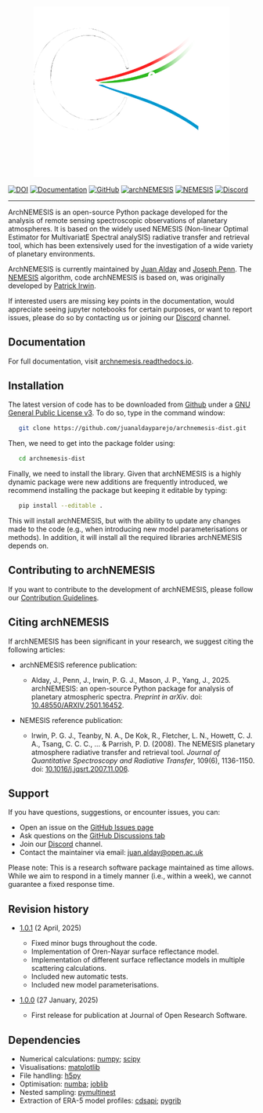 <p align="center">
  <img src="https://raw.githubusercontent.com/juanaldayparejo/archnemesis-dist/main/docs/images/archnemesis_logo_black_background.png" alt="archNEMESIS logo" width="400"/>
</p>

[![DOI](https://img.shields.io/badge/version-v1.0.1-red)](https://doi.org/10.5281/zenodo.15123560)
[![Documentation](https://img.shields.io/badge/readthedocs-latest-blue)](https://archnemesis.readthedocs.io)
[![GitHub](https://img.shields.io/badge/github-code-green)](https://github.com/juanaldayparejo/archnemesis-dist)
[![archNEMESIS](https://img.shields.io/badge/archNEMESIS-reference-yellow)](https://doi.org/10.48550/arXiv.2501.16452)
[![NEMESIS](https://img.shields.io/badge/NEMESIS-reference-yellow)](https://doi.org/10.1016/j.jqsrt.2007.11.006)
[![Discord](https://img.shields.io/badge/discord-join-pink)](https://discord.gg/Te43qbrVFK)

__________

ArchNEMESIS is an open-source Python package developed for the analysis of remote sensing spectroscopic observations of planetary atmospheres. 
It is based on the widely used NEMESIS (Non-linear Optimal Estimator for MultivariatE Spectral analySIS) radiative transfer and retrieval tool, 
which has been extensively used for the investigation of a wide variety of planetary environments.

ArchNEMESIS is currently maintained by [Juan Alday](https://research.open.ac.uk/people/ja22256) and [Joseph Penn](https://www.physics.ox.ac.uk/our-people/penn).
The [NEMESIS](https://nemesiscode.github.io/index.html) algorithm, code archNEMESIS is based on, was originally developed by [Patrick Irwin](https://www.physics.ox.ac.uk/our-people/irwin).

If interested users are missing key points in the documentation, would appreciate seeing jupyter notebooks for certain purposes, or want to report issues, please do so by contacting us or joining our [Discord](https://discord.gg/Te43qbrVFK) channel.


## Documentation
For full documentation, visit [archnemesis.readthedocs.io](https://archnemesis.readthedocs.io/en/latest/).


## Installation

The latest version of code has to be downloaded from [Github](https://github.com/juanaldayparejo/archnemesis-dist.git) under a [GNU General Public License v3](LICENSE). To do so, type in the command window:

```bash
   git clone https://github.com/juanaldayparejo/archnemesis-dist.git
```

Then, we need to get into the package folder using:

```bash
   cd archnemesis-dist
```

Finally, we need to install the library. Given that archNEMESIS is a highly dynamic package were new additions are frequently introduced, we recommend installing the package but keeping it editable by typing:

```bash
   pip install --editable .
```

This will install archNEMESIS, but with the ability to update any changes made to the code (e.g., when introducing new model parameterisations or methods). In addition, it will install all the required libraries archNEMESIS depends on.

## Contributing to archNEMESIS

If you want to contribute to the development of archNEMESIS, please follow our [Contribution Guidelines](CONTRIBUTING.md).

## Citing archNEMESIS

If archNEMESIS has been significant in your research, we suggest citing the following articles:

- archNEMESIS reference publication:
   - Alday, J., Penn, J., Irwin, P. G. J., Mason, J. P., Yang, J., 2025. archNEMESIS: an open-source Python package for analysis of planetary atmospheric spectra. *Preprint in arXiv*. doi: [10.48550/ARXIV.2501.16452](https://doi.org/10.48550/ARXIV.2501.16452).

- NEMESIS reference publication:
   - Irwin, P. G. J., Teanby, N. A., De Kok, R., Fletcher, L. N., Howett, C. J. A., Tsang, C. C. C., ... & Parrish, P. D. (2008). The NEMESIS planetary atmosphere radiative transfer and retrieval tool. *Journal of Quantitative Spectroscopy and Radiative Transfer*, 109(6), 1136-1150. doi: [10.1016/j.jqsrt.2007.11.006](https://doi.org/10.1016/j.jqsrt.2007.11.006).

## Support 

If you have questions, suggestions, or encounter issues, you can:

- Open an issue on the [GitHub Issues page](https://github.com/juanaldayparejo/archnemesis-dist/issues)
- Ask questions on the [GitHub Discussions tab](https://github.com/juanaldayparejo/archnemesis-dist/discussions)
- Join our [Discord](https://discord.gg/Te43qbrVFK) channel.
- Contact the maintainer via email: juan.alday@open.ac.uk

Please note: This is a research software package maintained as time allows. While we aim to respond in a timely manner (i.e., within a week), we cannot guarantee a fixed response time.

## Revision history

- [1.0.1](https://doi.org/10.5281/zenodo.15123560) (2 April, 2025)
   - Fixed minor bugs throughout the code.
   - Implementation of Oren-Nayar surface reflectance model.
   - Implementation of different surface reflectance models in multiple scattering calculations.
   - Included new automatic tests.
   - Included new model parameterisations.

- [1.0.0](https://doi.org/10.5281/zenodo.14746548) (27 January, 2025)
    - First release for publication at Journal of Open Research Software.

## Dependencies

- Numerical calculations: [numpy](https://numpy.org/); [scipy](https://scipy.org/)
- Visualisations: [matplotlib](https://matplotlib.org/)
- File handling: [h5py](https://www.h5py.org/)
- Optimisation: [numba](https://numba.pydata.org/); [joblib](https://joblib.readthedocs.io/en/stable/)
- Nested sampling: [pymultinest](https://johannesbuchner.github.io/PyMultiNest/)
- Extraction of ERA-5 model profiles: [cdsapi](https://pypi.org/project/cdsapi/); [pygrib](https://jswhit.github.io/pygrib/)  

